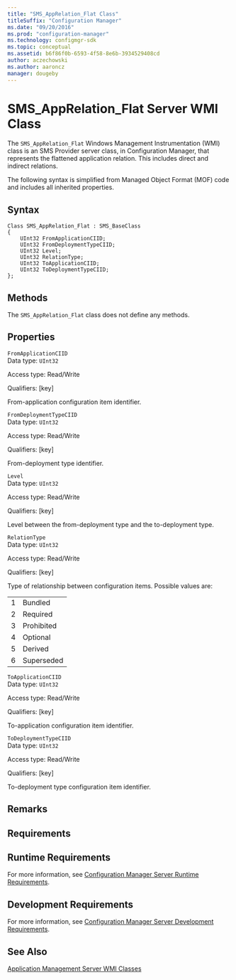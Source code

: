 ```yaml
---
title: "SMS_AppRelation_Flat Class"
titleSuffix: "Configuration Manager"
ms.date: "09/20/2016"
ms.prod: "configuration-manager"
ms.technology: configmgr-sdk
ms.topic: conceptual
ms.assetid: b6f86f0b-6593-4f58-8e6b-3934529408cd
author: aczechowski
ms.author: aaroncz
manager: dougeby
---
```

# SMS_AppRelation_Flat Server WMI Class
The `SMS_AppRelation_Flat` Windows Management Instrumentation (WMI) class is an SMS Provider server class, in Configuration Manager, that represents the flattened application relation. This includes direct and indirect relations.  

 The following syntax is simplified from Managed Object Format (MOF) code and includes all inherited properties.  

## Syntax  

```  
Class SMS_AppRelation_Flat : SMS_BaseClass  
{  
    UInt32 FromApplicationCIID;  
    UInt32 FromDeploymentTypeCIID;  
    UInt32 Level;  
    UInt32 RelationType;  
    UInt32 ToApplicationCIID;  
    UInt32 ToDeploymentTypeCIID;  
};  
```  

## Methods  
 The `SMS_AppRelation_Flat` class does not define any methods.  

## Properties  
 `FromApplicationCIID`  
 Data type: `UInt32`  

 Access type: Read/Write  

 Qualifiers: [key]  

 From-application configuration item identifier.  

 `FromDeploymentTypeCIID`  
 Data type: `UInt32`  

 Access type: Read/Write  

 Qualifiers: [key]  

 From-deployment type identifier.  

 `Level`  
 Data type: `UInt32`  

 Access type: Read/Write  

 Qualifiers: [key]  

 Level between the from-deployment type and the to-deployment type.  

 `RelationType`  
 Data type: `UInt32`  

 Access type: Read/Write  

 Qualifiers: [key]  

 Type of relationship between configuration items. Possible values are:  

|||  
|-|-|  
|1|Bundled|  
|2|Required|  
|3|Prohibited|  
|4|Optional|  
|5|Derived|  
|6|Superseded|  

 `ToApplicationCIID`  
 Data type: `UInt32`  

 Access type: Read/Write  

 Qualifiers: [key]  

 To-application configuration item identifier.  

 `ToDeploymentTypeCIID`  
 Data type: `UInt32`  

 Access type: Read/Write  

 Qualifiers: [key]  

 To-deployment type configuration item identifier.  

## Remarks  

## Requirements  

## Runtime Requirements  
 For more information, see [Configuration Manager Server Runtime Requirements](../../../develop/core/reqs/server-runtime-requirements.md).  

## Development Requirements  
 For more information, see [Configuration Manager Server Development Requirements](../../../develop/core/reqs/server-development-requirements.md).  

## See Also  
 [Application Management Server WMI Classes](../../../develop/reference/apps/application-management-server-wmi-classes.md)
